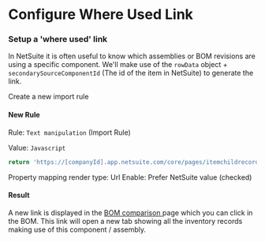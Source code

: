 # Configure Where Used Link

### Setup a 'where used' link

In NetSuite it is often useful to know which assemblies or BOM revisions are using a specific component. We'll make use of the `rowData` object + `secondarySourceComponentId` (The id of the item in NetSuite) to generate the link.

Create a new import rule

#### New Rule

Rule: `Text manipulation` (Import Rule)

Value: `Javascript`

```javascript
return 'https://[companyId].app.netsuite.com/core/pages/itemchildrecords.nl?id=' + rowData.secondarySourceComponentId + '&t=InvtItem%05ProjectCostCategory&rectype=-10';
```

Property mapping render type: Url Enable: Prefer NetSuite value (checked)

#### Result

&#x20;A new link is displayed in the [BOM comparison ](../../../fundamentals/bom-comparison.md)page which you can click in the BOM. This link will open a new tab showing all the inventory records making use of this component / assembly.
